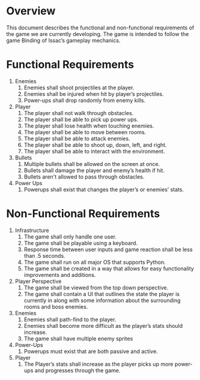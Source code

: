 # Overview
This document describes the functional and non-functional requirements of the game we are currently developing. The game is intended to follow the game Binding of Issac’s gameplay mechanics. 

# Functional Requirements
1. Enemies
   1. Enemies shall shoot projectiles at the player.
   1. Enemies shall be injured when hit by player’s projectiles.
   1. Power-ups shall drop randomly from enemy kills.
1. Player
   1. The player shall not walk through obstacles.
   1. The player shall be able to pick up power ups.
   1. The player shall lose health when touching enemies.
   1. The player shall be able to move between rooms.
   1. The player shall be able to attack enemies.
   1. The player shall be able to shoot up, down, left, and right.
   1. The player shall be able to interact with the environment.
1. Bullets
   1. Multiple bullets shall be allowed on the screen at once.
   1. Bullets shall damage the player and enemy’s health if hit.
   1. Bullets aren't allowed to pass through obstacles.
1. Power Ups
   1. Powerups shall exist that changes the player’s or enemies’ stats. 

# Non-Functional Requirements
1. Infrastructure
   1. The game shall only handle one user.
   1. The game shall be playable using a keyboard.
   1. Response time between user inputs and game reaction shall be less than .5 seconds.
   1. The game shall run on all major OS that supports Python.
   1. The game shall be created in a way that allows for easy functionality improvements and additions.
1. Player Perspective
   1. The game shall be viewed from the top down perspective.
   1. The game shall contain a UI that outlines the state the player is currently in along with some information about the surrounding rooms and boss enemies.
1. Enemies
   1. Enemies shall path-find to the player.
   1. Enemies shall become more difficult as the player’s stats should increase.
   1. The game shall have multiple enemy sprites
1. Power-Ups
   1. Powerups must exist that are both passive and active.
1. Player
   1. The Player’s stats shall increase as the player picks up more power-ups and progresses through the game. 

